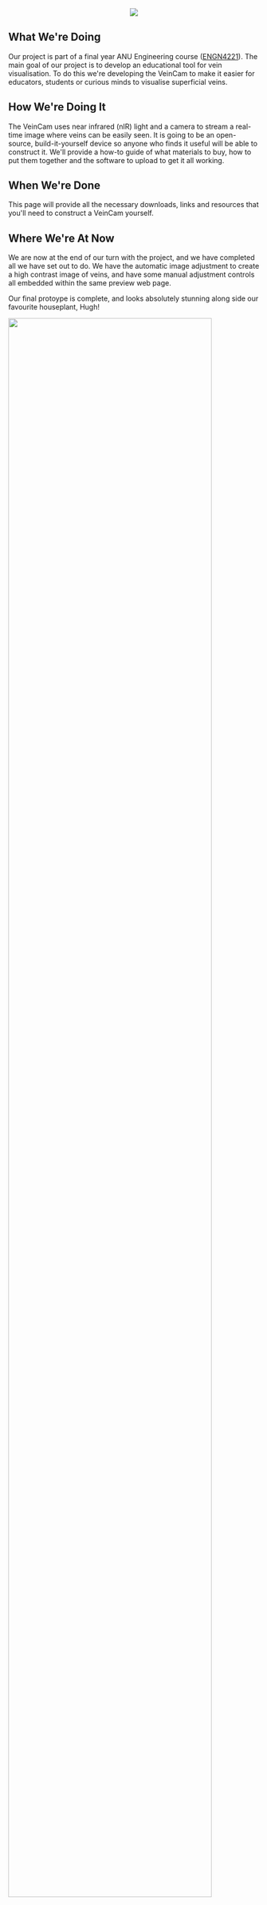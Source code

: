 <div style="text-align:center"><img src ="images/progress-images/test-stream-result-3-crop.png" /></div>

## What We're Doing
Our project is part of a final year ANU Engineering course ([ENGN4221](https://eng.anu.edu.au/courses/engn4221/project/)). The main goal of our project is to develop an educational tool for vein visualisation. To do this we're developing the VeinCam to make it easier for educators, students or curious minds to visualise superficial veins.

## How We're Doing It
The VeinCam uses near infrared (nIR) light and a camera to stream a real-time image where veins can be easily seen. It is going to be an open-source, build-it-yourself device so anyone who finds it useful will be able to construct it. We'll provide a how-to guide of what materials to buy, how to put them together and the software to upload to get it all working.

## When We're Done
This page will provide all the necessary downloads, links and resources that you'll need to construct a VeinCam yourself.

## Where We're At Now
We are now at the end of our turn with the project, and we have completed all we have set out to do. We have the automatic image adjustment to create a high contrast image of veins, and have some manual adjustment controls all embedded within the same preview web page.

Our final protoype is complete, and looks absolutely stunning along side our favourite houseplant, Hugh!

<div class="row">
  <div class="column">
    <img src ="images/prototype/prototype-2.2-down.JPG" width="90%">
  </div>
  <div class="column">
    <img src ="images/prototype/prototype-2.2-up.JPG" width="90%">
  </div>
<div class="row">
  <div class="column">
    <img src ="images/tutorial-imagaes/iPhone Mockup1.png" width="90%">
  </div>
  <div class="column">
    <img src ="images/tutorial-imagaes/iPhone Mockup2.png" width="90%">
  </div>
</div>

### For more details check out our [GitHub site](https://github.com/chrisbodger/VeinCam)
